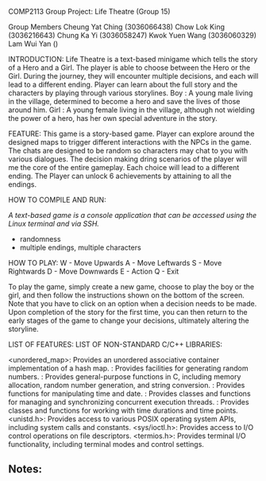 COMP2113 Group Project: Life Theatre (Group 15)

Group Members
Cheung Yat Ching (3036066438)
Chow Lok King (3036216643)
Chung Ka Yi (3036058247)
Kwok Yuen Wang (3036060329)
Lam Wui Yan ()

INTRODUCTION:
Life Theatre is a text-based minigame which tells the story of a Hero and a Girl. The player is able to choose between the Hero or the Girl. During the journey, they will encounter multiple decisions, and each will lead to a different ending. Player can learn about the full story and the characters by playing through various storylines.
Boy : A young male living in the village, determined to become a hero and save the lives of those around him. 
Girl : A young female living in the village, although not wielding the power of a hero, has her own special adventure in the story.

FEATURE:
This game is a story-based game. Player can explore around the designed maps to trigger different interactions with the NPCs in the game. The chats are designed to be random so characters may chat to you with various dialogues. The decision making dring scenarios of the player will me the core of the entire gameplay. Each choice will lead to a different ending. The Player can unlock 6 achievements by attaining to all the endings.

HOW TO COMPILE AND RUN:

*A text-based game is a console application that can be accessed using the Linux terminal and via SSH.*

- randomness
- multiple endings, multiple characters

HOW TO PLAY:
W - Move Upwards
A - Move Leftwards
S - Move Rightwards
D - Move Downwards
E - Action
Q - Exit

To play the game, simply create a new game, choose to play the boy or the girl, and then follow the instructions shown on the bottom of the screen. Note that you have to click on an option when a decision needs to be made. Upon completion of the story for the first time, you can then return to the early stages of the game to change your decisions, ultimately altering the storyline. 

LIST OF FEATURES:
LIST OF NON-STANDARD C/C++ LIBRARIES:

<unordered_map>: Provides an unordered associative container implementation of a hash map.
<random>:  Provides facilities for generating random numbers.
<cstdlib>:  Provides general-purpose functions in C, including memory allocation, random number generation, and string conversion.
<ctime>:  Provides functions for manipulating time and date.
<thread>:  Provides classes and functions for managing and synchronizing concurrent execution threads.
<chrono>: Provides classes and functions for working with time durations and time points.
<unistd.h>: Provides access to various POSIX operating system APIs, including system calls and constants.
<sys/ioctl.h>: Provides access to I/O control operations on file descriptors.
<termios.h>: Provides terminal I/O functionality, including terminal modes and control settings.



Notes:
- 
